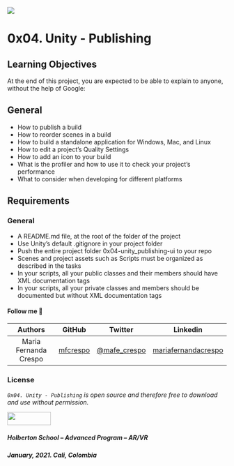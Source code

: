 ![](https://upload.wikimedia.org/wikipedia/commons/8/8a/Official_unity_logo.png)

# 0x04. Unity - Publishing

## Learning Objectives
At the end of this project, you are expected to be able to explain to anyone, without the help of Google:

## General
* How to publish a build
* How to reorder scenes in a build
* How to build a standalone application for Windows, Mac, and Linux
* How to edit a project’s Quality Settings
* How to add an icon to your build
* What is the profiler and how to use it to check your project’s performance
* What to consider when developing for different platforms

## Requirements

### General
* A README.md file, at the root of the folder of the project
* Use Unity’s default .gitignore in your project folder
* Push the entire project folder 0x04-unity_publishing-ui to your repo
* Scenes and project assets such as Scripts must be organized as described in the tasks
* In your scripts, all your public classes and their members should have XML documentation tags
* In your scripts, all your private classes and members should be documented but without XML documentation tags 

#### Follow me 💬

| Authors | GitHub | Twitter | Linkedin |
| :---: | :---: | :---: | :---: |
| Maria Fernanda Crespo | [mfcrespo](https://github.com/mfcrespo) | [@mafe_crespo](https://twitter.com/mafe_crespo) | [mariafernandacrespo](https://www.linkedin.com/in/mariafernandacrespo) |

### License
*`0x04. Unity - Publishing` is open source and therefore free to download and use without permission.*

<a href="url"><img src="https://www.holbertonschool.com/holberton-logo.png" align="middle" width="100" height="30"></a>

##### Holberton School – Advanced Program – AR/VR
##### January, 2021. Cali, Colombia
